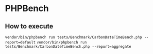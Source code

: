 # PHPBench

## How to execute

`vendor/bin/phpbench run tests/Benchmark/CarbonDateTimeBench.php --report=default`
`vendor/bin/phpbench run tests/Benchmark/CarbonDateTimeBench.php --report=aggregate`
